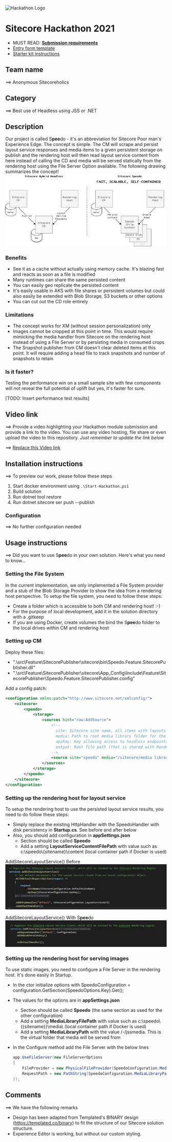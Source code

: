 ![Hackathon Logo](docs/images/hackathon.png?raw=true "Hackathon Logo")

# Sitecore Hackathon 2021

- MUST READ: **[Submission requirements](SUBMISSION_REQUIREMENTS.md)**
- [Entry form template](ENTRYFORM.md)
- [Starter kit instructions](STARTERKIT_INSTRUCTIONS.md)

## Team name

⟹ Anonymous Sitecoreholics

## Category

⟹ Best use of Headless using JSS or .NET

## Description

Our project is called S**pee**do - it's an abbreviation for Sitecore Poor man's Experience Edge. The concept is simple. The CM will scrape and persist layout service responses and media items to a given persistent storage on publish and the rendering host will then read layout service content from here instead of calling the CD and media will be served statically from the rendering host using the File Server Option available. The following drawing summarizes the concept!
![Concept](docs/images/concept.jpg?raw=true "Concept")

### Benefits

- See it as a cache without actually using memory cache. It's blazing fast and reacts as soon as a file is modified
- Many runtimes can share the same persisted content
- You can easily geo replicate the persisted content
- It's easily usable in AKS with file shares or persistent volumes but could also easily be extended with Blob Storage, S3 buckets or other options
- You can cut out the CD role entirely

### Limitations

- The concept works for XM (without session personalization) only
- Images cannot be cropped at this point in time. This would require mimicking the media handler from Sitecore on the rendering host instead of using a File Server or by persisting media in consumed crops
- The Snapshot publisher from CM doesn't clear deleted items at this point. It will require adding a head file to track snapshots and number of snapshots to retain

### Is it faster?

Testing the performance win on a small sample site with few components will not reveal the full potential of uplift but yes, it's faster for sure.

[TODO: Insert performance test results]

## Video link

⟹ Provide a video highlighting your Hackathon module submission and provide a link to the video. You can use any video hosting, file share or even upload the video to this repository. _Just remember to update the link below_

⟹ [Replace this Video link](#video-link)

## Installation instructions

⟹ To preview our work, please follow these steps

1. Start docker environment using `.\Start-Hackathon.ps1`
1. Build solution
1. Run dotnet tool restore
1. Run dotnet sitecore ser push --publish

### Configuration

⟹ No further configuration needed

## Usage instructions

⟹ Did you want to use S**pee**do in your own solution. Here's what you need to know...

### Setting the File System

In the current implementation, we only implemented a File System provider and a stub of the Blob Storage Provider to show the idea from a rendering host perspective. To setup the file system, you need to follow these steps:

- Create a folder which is accessible to both CM and rendering host! :-)
- For the purpose of local development, add it in the solution directory with a .gitkeep
- If you are using Docker, create volumes the bind the S**pee**do folder to the local drives within CM and rendering host

### Setting up CM

Deploy these files:

- ".\src\Feature\SitecorePublisher\sitecore\bin\Speedo.Feature.SitecorePublisher.dll"
- ".\src\Feature\SitecorePublisher\sitecore\App_Config\Include\Feature\SitecorePublisher\Speedo.Feature.SitecorePublisher.config"

Add a config patch:

```xml
<configuration xmlns:patch="http://www.sitecore.net/xmlconfig/">
    <sitecore>
        <speedo>
            <storage>
                <sources hint="raw:AddSource">
                    <!--
                      site: Sitecore site name, all items with layouts will be saved.
                      media: Path to root media library folder for the site, all media blobs will be saved.
                      apiKey: Key allowing access to headless endpoints.
                      output: Root file path (that is shared with Rendering Host)
                    -->
                    <source site="speedo" media="/sitecore/media library/SpeedoDemo" apiKey="3c22a88c-600a-414b-87ca-2aee4e998fa4" output="C:\speedo\speedo" />
                </sources>
            </storage>
        </speedo>
    </sitecore>
</configuration>
```



### Setting up the rendering host for layout service

To setup the rendering host to use the persisted layout service results, you need to do follow these steps:

- Simply replace the existing HttpHandler with the SpeedoHandler with disk persistency in **Startup.cs**. See before and after below
- Also, you should add configuration in **appSettings.json**
  - Section should be called **Speedo**
  - Add a setting **LayoutServiceContentFilePath** with value such as c:\\speedo\\{sitename}\\content (local container path if Docker is used)

AddSitecoreLayoutService() Before
![Before](docs/images/traditional-setup.jpg?raw=true "Before")

AddSitecoreLayoutService() With S**pee**do
![After](docs/images/speedo-setup.jpg?raw=true "After")

### Setting up the rendering host for serving images

To use static images, you need to configure a File Server in the rendering host. It's done easily in Startup.

- In the ctor initialize options with SpeedoConfiguration = configuration.GetSection(SpeedoOptions.Key).Get<SpeedoOptions>();
- The values for the options are in **appSettings.json**
  - Section should be called **Speedo** (the same section as used for the other configuration)
  - Add a setting **MediaLibraryFilePath** with value such as c:\\speedo\\{{sitename}}\\media\\ (local container path if Docker is used)
  - Add a setting **MediaLibraryPath** with the value /-/jssmedia. This is the virtual folder that media will be served from
- In the Configure method add the File Server with the below lines

  ```csharp
  app.UseFileServer(new FileServerOptions
  {
      FileProvider = new PhysicalFileProvider(SpeedoConfiguration.MediaLibraryFilePath),
      RequestPath = new PathString(SpeedoConfiguration.MediaLibraryPath)
  });
  ```

## Comments

⟹ We have the following remarks

- Design has been adapted from Templated's BINARY design (https://templated.co/binary) to fit the structure of our Sitecore solution structure.
- Experience Editor is working, but without our custom styling.
